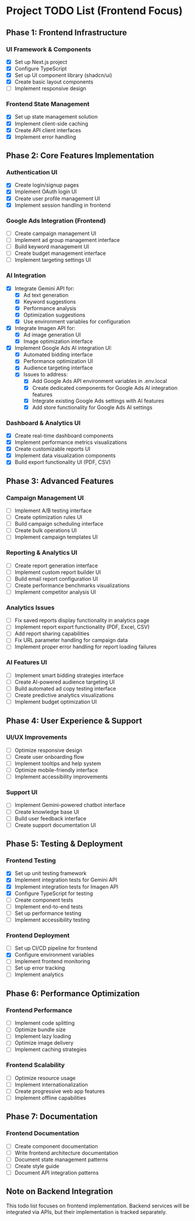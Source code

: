 # Project TODO List (Frontend Focus)

## Phase 1: Frontend Infrastructure

### UI Framework & Components
- [x] Set up Next.js project
- [x] Configure TypeScript
- [x] Set up UI component library (shadcn/ui)
- [x] Create basic layout components
- [ ] Implement responsive design

### Frontend State Management
- [x] Set up state management solution
- [x] Implement client-side caching
- [x] Create API client interfaces
- [x] Implement error handling

## Phase 2: Core Features Implementation

### Authentication UI
- [x] Create login/signup pages
- [x] Implement OAuth login UI
- [x] Create user profile management UI
- [x] Implement session handling in frontend

### Google Ads Integration (Frontend)
- [ ] Create campaign management UI
- [ ] Implement ad group management interface
- [ ] Build keyword management UI
- [ ] Create budget management interface
- [ ] Implement targeting settings UI

### AI Integration
- [x] Integrate Gemini API for:
  - [x] Ad text generation
  - [x] Keyword suggestions
  - [x] Performance analysis
  - [x] Optimization suggestions
  - [x] Use environment variables for configuration
- [x] Integrate Imagen API for:
  - [x] Ad image generation UI
  - [x] Image optimization interface
- [x] Implement Google Ads AI integration UI:
  - [x] Automated bidding interface
  - [x] Performance optimization UI
  - [x] Audience targeting interface
  - [x] Issues to address:
    - [x] Add Google Ads API environment variables in .env.local
    - [x] Create dedicated components for Google Ads AI integration features
    - [x] Integrate existing Google Ads settings with AI features
    - [x] Add store functionality for Google Ads AI settings

### Dashboard & Analytics UI
- [x] Create real-time dashboard components
- [x] Implement performance metrics visualizations
- [x] Create customizable reports UI
- [x] Implement data visualization components
- [x] Build export functionality UI (PDF, CSV)

## Phase 3: Advanced Features

### Campaign Management UI
- [ ] Implement A/B testing interface
- [ ] Create optimization rules UI
- [ ] Build campaign scheduling interface
- [ ] Create bulk operations UI
- [ ] Implement campaign templates UI

### Reporting & Analytics UI
- [ ] Create report generation interface
- [ ] Implement custom report builder UI
- [ ] Build email report configuration UI
- [ ] Create performance benchmarks visualizations
- [ ] Implement competitor analysis UI

### Analytics Issues
- [ ] Fix saved reports display functionality in analytics page
- [ ] Implement report export functionality (PDF, Excel, CSV)
- [ ] Add report sharing capabilities
- [ ] Fix URL parameter handling for campaign data
- [ ] Implement proper error handling for report loading failures

### AI Features UI
- [ ] Implement smart bidding strategies interface
- [ ] Create AI-powered audience targeting UI
- [ ] Build automated ad copy testing interface
- [ ] Create predictive analytics visualizations
- [ ] Implement budget optimization UI

## Phase 4: User Experience & Support

### UI/UX Improvements
- [ ] Optimize responsive design
- [ ] Create user onboarding flow
- [ ] Implement tooltips and help system
- [ ] Optimize mobile-friendly interface
- [ ] Implement accessibility improvements

### Support UI
- [ ] Implement Gemini-powered chatbot interface
- [ ] Create knowledge base UI
- [ ] Build user feedback interface
- [ ] Create support documentation UI

## Phase 5: Testing & Deployment

### Frontend Testing
- [x] Set up unit testing framework
- [x] Implement integration tests for Gemini API
- [x] Implement integration tests for Imagen API
- [x] Configure TypeScript for testing
- [ ] Create component tests
- [ ] Implement end-to-end tests
- [ ] Set up performance testing
- [ ] Implement accessibility testing

### Frontend Deployment
- [ ] Set up CI/CD pipeline for frontend
- [x] Configure environment variables
- [ ] Implement frontend monitoring
- [ ] Set up error tracking
- [ ] Implement analytics

## Phase 6: Performance Optimization

### Frontend Performance
- [ ] Implement code splitting
- [ ] Optimize bundle size
- [ ] Implement lazy loading
- [ ] Optimize image delivery
- [ ] Implement caching strategies

### Frontend Scalability
- [ ] Optimize resource usage
- [ ] Implement internationalization
- [ ] Create progressive web app features
- [ ] Implement offline capabilities

## Phase 7: Documentation

### Frontend Documentation
- [ ] Create component documentation
- [ ] Write frontend architecture documentation
- [ ] Document state management patterns
- [ ] Create style guide
- [ ] Document API integration patterns

## Note on Backend Integration
This todo list focuses on frontend implementation. Backend services will be integrated via APIs, but their implementation is tracked separately.
